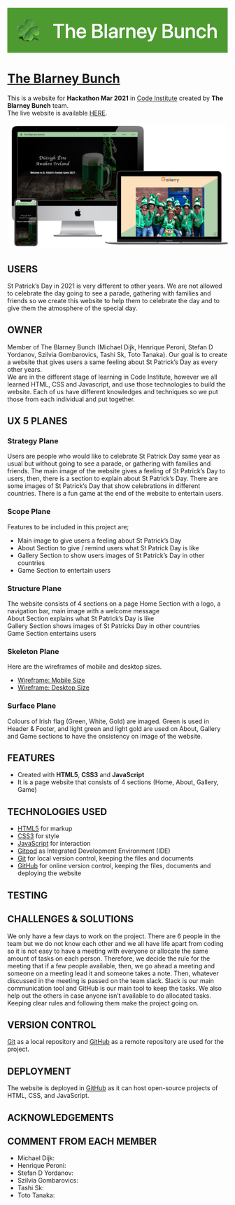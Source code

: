 ![image](https://github.com/michaeldijk/team14Hackathon/blob/master/assets/documents/logo.png)

# [The Blarney Bunch](https://michaeldijk.github.io/team14Hackathon/)

This is a website for **Hackathon Mar 2021** in [Code Institute](https://codeinstitute.net/) created by **The Blarney Bunch** team.<br>
The live website is available [HERE](https://michaeldijk.github.io/team14Hackathon/).

<!--- Mock up image goes here --->
![image](https://github.com/michaeldijk/team14Hackathon/blob/master/assets/documents/mock-up.png)

## USERS
St Patrick’s Day in 2021 is very different to other years. We are not allowed to celebrate the day going to see a parade, gathering with families and friends so we create this website to help them to celebrate the day and to give them the atmosphere of the special day.

## OWNER
Member of The Blarney Bunch (Michael Dijk, Henrique Peroni, Stefan D Yordanov, Szilvia Gombarovics, Tashi Sk, Toto Tanaka). Our goal is to create a website that gives users a same feeling about St Patrick’s Day as every other years.<br>
We are in the different stage of learning in Code Institute, however we all learned HTML, CSS and Javascript, and use those technologies to build the website. 
Each of us have different knowledges and techniques so we put those from each individual and put together. 

## UX 5 PLANES
### Strategy Plane
Users are people who would like to celebrate St Patrick Day same year as usual but without going to see a parade, or gathering with families and friends. The main image of the website gives a feeling of St Patrick’s Day to users, then, there is a section to explain about St Patrick’s Day. There are some images of St Patrick’s Day that show celebrations in different countries. There is a fun game at the end of the website to entertain users.

### Scope Plane
Features to be included in this project are;
-   Main image to give users a feeling about St Patrick’s Day
-   About Section to give / remind users what St Patrick Day is like
-   Gallery Section to show users images of St Patrick’s Day in other countries
-   Game Section to entertain users

### Structure Plane
The website consists of 4 sections on a page
Home Section with a logo, a navigation bar, main image with a welcome message<br>
About Section explains what St Patrick’s Day is like<br>
Gallery Section shows images of St Patricks Day in other countries<br>
Game Section entertains users

### Skeleton Plane
Here are the wireframes of mobile and desktop sizes.
- [Wireframe: Mobile Size](https://github.com/michaeldijk/team14Hackathon/blob/master/assets/documents/st-patricks-day-mob.png)
- [Wireframe: Desktop Size](https://github.com/michaeldijk/team14Hackathon/blob/master/assets/documents/st-patricks-day-desktop.png)

### Surface Plane
Colours of Irish flag (Green, White, Gold) are imaged. Green is used in Header & Footer, and light green and light gold are used on About, Gallery and Game sections to have the onsistency on image of the website.

## FEATURES
- Created with **HTML5**, **CSS3** and **JavaScript**
- It is a page website that consists of 4 sections (Home, About, Gallery, Game)

## TECHNOLOGIES USED
-  [HTML5](https://en.wikipedia.org/wiki/HTML) for markup
-  [CSS3](https://en.wikipedia.org/wiki/CSS) for style
-  [JavaScript](https://en.wikipedia.org/wiki/JavaScript) for interaction
-  [Gitpod](https://www.gitpod.io/) as Integrated Development Environment (IDE)
-  [Git](https://git-scm.com/) for local version control, keeping the files and documents
-  [GitHub](https://github.com/) for online version control, keeping the files, documents and deploying the website

## TESTING
<!--- If we have time --->

## CHALLENGES & SOLUTIONS
We only have a few days to work on the project. There are 6 people in the team but we do not know each other and we all have life apart from coding so it is not easy to have a meeting with everyone or allocate the same amount of tasks on each person. Therefore, we decide the rule for the meeting that if a few people available, then, we go ahead a meeting and someone on a meeting lead it and someone takes a note. Then, whatever discussed in the meeting is passed on the team slack. Slack is our main communication tool and GitHub is our main tool to keep the tasks. We also help out the others in case anyone isn’t available to do allocated tasks. Keeping clear rules and following them make the project going on.     

## VERSION CONTROL
[Git](https://git-scm.com/) as a local repository and [GitHub](https://github.com/) as a remote repository are used for the project.

## DEPLOYMENT
The website is deployed in [GitHub](https://github.com/) as it can host open-source projects of HTML, CSS, and JavaScript.

## ACKNOWLEDGEMENTS

## COMMENT FROM EACH MEMBER
-  Michael Dijk:
-  Henrique Peroni:
-  Stefan D Yordanov:
-  Szilvia Gombarovics:
-  Tashi Sk:
-  Toto Tanaka:
